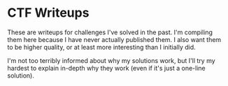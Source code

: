 # CTF Writeups

These are writeups for challenges I've solved in the past. I'm compiling them here because I have never actually published them. I also want them to be higher quality, or at least more interesting than I initially did. 

I'm not too terribly informed about why my solutions work, but I'll try my hardest to explain in-depth why they work (even if it's just a one-line solution).
